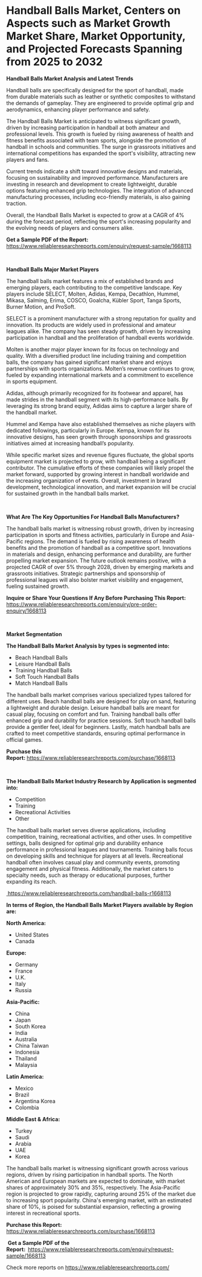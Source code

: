 <p><h1>Handball Balls Market, Centers on Aspects such as Market Growth Market Share, Market Opportunity, and Projected Forecasts Spanning from 2025 to 2032</h1></p><p><strong>Handball Balls Market Analysis and Latest Trends</strong></p>
<p><p>Handball balls are specifically designed for the sport of handball, made from durable materials such as leather or synthetic composites to withstand the demands of gameplay. They are engineered to provide optimal grip and aerodynamics, enhancing player performance and safety.</p><p>The Handball Balls Market is anticipated to witness significant growth, driven by increasing participation in handball at both amateur and professional levels. This growth is fueled by rising awareness of health and fitness benefits associated with team sports, alongside the promotion of handball in schools and communities. The surge in grassroots initiatives and international competitions has expanded the sport's visibility, attracting new players and fans.</p><p>Current trends indicate a shift toward innovative designs and materials, focusing on sustainability and improved performance. Manufacturers are investing in research and development to create lightweight, durable options featuring enhanced grip technologies. The integration of advanced manufacturing processes, including eco-friendly materials, is also gaining traction. </p><p>Overall, the Handball Balls Market is expected to grow at a CAGR of 4% during the forecast period, reflecting the sport's increasing popularity and the evolving needs of players and consumers alike.</p></p>
<p><strong>Get a Sample PDF of the Report:&nbsp;</strong> <a href="https://www.reliableresearchreports.com/enquiry/request-sample/1668113?utm_campaign=2098&utm_medium=2&utm_source=Github&utm_content=ia&utm_term=06032025&utm_id=handball-balls">https://www.reliableresearchreports.com/enquiry/request-sample/1668113</a></p>
<p>&nbsp;</p>
<p><strong>Handball Balls Major Market Players</strong></p>
<p><p>The handball balls market features a mix of established brands and emerging players, each contributing to the competitive landscape. Key players include SELECT, Molten, Adidas, Kempa, Decathlon, Hummel, Mikasa, Salming, Erima, COSCO, Goalcha, Kübler Sport, Tanga Sports, Burner Motion, and ProSoft.</p><p>SELECT is a prominent manufacturer with a strong reputation for quality and innovation. Its products are widely used in professional and amateur leagues alike. The company has seen steady growth, driven by increasing participation in handball and the proliferation of handball events worldwide.</p><p>Molten is another major player known for its focus on technology and quality. With a diversified product line including training and competition balls, the company has gained significant market share and enjoys partnerships with sports organizations. Molten’s revenue continues to grow, fueled by expanding international markets and a commitment to excellence in sports equipment.</p><p>Adidas, although primarily recognized for its footwear and apparel, has made strides in the handball segment with its high-performance balls. By leveraging its strong brand equity, Adidas aims to capture a larger share of the handball market.</p><p>Hummel and Kempa have also established themselves as niche players with dedicated followings, particularly in Europe. Kempa, known for its innovative designs, has seen growth through sponsorships and grassroots initiatives aimed at increasing handball’s popularity.</p><p>While specific market sizes and revenue figures fluctuate, the global sports equipment market is projected to grow, with handball being a significant contributor. The cumulative efforts of these companies will likely propel the market forward, supported by growing interest in handball worldwide and the increasing organization of events. Overall, investment in brand development, technological innovation, and market expansion will be crucial for sustained growth in the handball balls market.</p></p>
<p>&nbsp;</p>
<p><strong>What Are The Key Opportunities For Handball Balls Manufacturers?</strong></p>
<p><p>The handball balls market is witnessing robust growth, driven by increasing participation in sports and fitness activities, particularly in Europe and Asia-Pacific regions. The demand is fueled by rising awareness of health benefits and the promotion of handball as a competitive sport. Innovations in materials and design, enhancing performance and durability, are further propelling market expansion. The future outlook remains positive, with a projected CAGR of over 5% through 2028, driven by emerging markets and grassroots initiatives. Strategic partnerships and sponsorship of professional leagues will also bolster market visibility and engagement, fueling sustained growth.</p></p>
<p><strong>Inquire or Share Your Questions If Any Before Purchasing This Report:</strong> <a href="https://www.reliableresearchreports.com/enquiry/pre-order-enquiry/1668113?utm_campaign=2098&utm_medium=2&utm_source=Github&utm_content=ia&utm_term=06032025&utm_id=handball-balls">https://www.reliableresearchreports.com/enquiry/pre-order-enquiry/1668113</a></p>
<p>&nbsp;</p>
<p><strong>Market Segmentation</strong></p>
<p><strong>The Handball Balls Market Analysis by types is segmented into:</strong></p>
<p><ul><li>Beach Handball Balls</li><li>Leisure Handball Balls</li><li>Training Handball Balls</li><li>Soft Touch Handball Balls</li><li>Match Handball Balls</li></ul></p>
<p><p>The handball balls market comprises various specialized types tailored for different uses. Beach handball balls are designed for play on sand, featuring a lightweight and durable design. Leisure handball balls are meant for casual play, focusing on comfort and fun. Training handball balls offer enhanced grip and durability for practice sessions. Soft touch handball balls provide a gentler feel, ideal for beginners. Lastly, match handball balls are crafted to meet competitive standards, ensuring optimal performance in official games.</p></p>
<p><strong>Purchase this Report:&nbsp;</strong><a href="https://www.reliableresearchreports.com/purchase/1668113?utm_campaign=2098&utm_medium=2&utm_source=Github&utm_content=ia&utm_term=06032025&utm_id=handball-balls">https://www.reliableresearchreports.com/purchase/1668113</a></p>
<p>&nbsp;</p>
<p><strong>The Handball Balls Market Industry Research by Application is segmented into:</strong></p>
<p><ul><li>Competition</li><li>Training</li><li>Recreational Activities</li><li>Other</li></ul></p>
<p><p>The handball balls market serves diverse applications, including competition, training, recreational activities, and other uses. In competitive settings, balls designed for optimal grip and durability enhance performance in professional leagues and tournaments. Training balls focus on developing skills and technique for players at all levels. Recreational handball often involves casual play and community events, promoting engagement and physical fitness. Additionally, the market caters to specialty needs, such as therapy or educational purposes, further expanding its reach.</p></p>
<p><a href="https://www.reliableresearchreports.com/handball-balls-r1668113?utm_campaign=2098&utm_medium=2&utm_source=Github&utm_content=ia&utm_term=06032025&utm_id=handball-balls">&nbsp;https://www.reliableresearchreports.com/handball-balls-r1668113</a></p>
<p><strong>In terms of Region, the Handball Balls Market Players available by Region are:</strong></p>
<p>
    <p> <strong> North America: </strong>
        <ul>
            <li>United States</li>
            <li>Canada</li>
        </ul>
        </p> 
    <p> <strong> Europe: </strong>
        <ul>
            <li>Germany</li>
            <li>France</li>
            <li>U.K.</li>
            <li>Italy</li>
            <li>Russia</li>
        </ul>
        </p> 
    <p> <strong> Asia-Pacific: </strong>
        <ul>
            <li>China</li>
            <li>Japan</li>
            <li>South Korea</li>
            <li>India</li>
            <li>Australia</li>
            <li>China Taiwan</li>
            <li>Indonesia</li>
            <li>Thailand</li>
            <li>Malaysia</li>
        </ul>
        </p> 
    <p> <strong> Latin America: </strong>
        <ul>
            <li>Mexico</li>
            <li>Brazil</li>
            <li>Argentina Korea</li>
            <li>Colombia</li>
        </ul>
        </p> 
    <p> <strong> Middle East & Africa: </strong>
        <ul>
            <li>Turkey</li>
            <li>Saudi</li>
            <li>Arabia</li>
            <li>UAE</li>
            <li>Korea</li>
        </ul>
    </p>
    </p>
<p><p>The handball balls market is witnessing significant growth across various regions, driven by rising participation in handball sports. The North American and European markets are expected to dominate, with market shares of approximately 30% and 35%, respectively. The Asia-Pacific region is projected to grow rapidly, capturing around 25% of the market due to increasing sport popularity. China's emerging market, with an estimated share of 10%, is poised for substantial expansion, reflecting a growing interest in recreational sports.</p></p>
<p><strong>Purchase this Report: </strong><a href="https://www.reliableresearchreports.com/purchase/1668113?utm_campaign=2098&utm_medium=2&utm_source=Github&utm_content=ia&utm_term=06032025&utm_id=handball-balls">https://www.reliableresearchreports.com/purchase/1668113</a></p>
<p>&nbsp;<strong>Get a Sample PDF of the Report:&nbsp;&nbsp;</strong><a href="https://www.reliableresearchreports.com/enquiry/request-sample/1668113?utm_campaign=2098&utm_medium=2&utm_source=Github&utm_content=ia&utm_term=06032025&utm_id=handball-balls">https://www.reliableresearchreports.com/enquiry/request-sample/1668113</a></p>
<p><strong></strong></p>
<p>Check more reports on <a href="https://www.reliableresearchreports.com/?utm_campaign=2098&utm_medium=2&utm_source=Github&utm_content=ia&utm_term=06032025&utm_id=handball-balls">https://www.reliableresearchreports.com/</a></p>